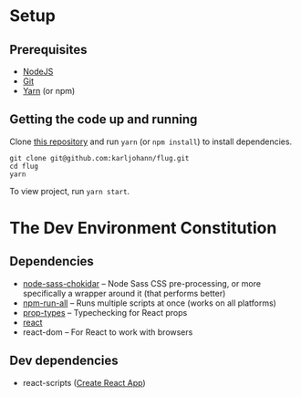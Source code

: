 # Setup
## Prerequisites
- [NodeJS](https://nodejs.org/)
- [Git](https://git-scm.com/)
- [Yarn](https://yarnpkg.com/) (or npm)

## Getting the code up and running
Clone [this repository](https://github.com/karljohann/flug) and run `yarn` (or `npm install`) to install dependencies.
```
git clone git@github.com:karljohann/flug.git
cd flug
yarn
```
To view project, run `yarn start`.

# The Dev Environment Constitution

## Dependencies
* [node-sass-chokidar](https://github.com/michaelwayman/node-sass-chokidar) – Node Sass CSS pre-processing, or more specifically a wrapper around it (that performs better)
* [npm-run-all](https://github.com/mysticatea/npm-run-all) – Runs multiple scripts at once (works on all platforms)
* [prop-types](https://github.com/facebook/prop-types) – Typechecking for React props
* [react](https://facebook.github.io/react/)
* react-dom – For React to work with browsers

## Dev dependencies
* react-scripts ([Create React App](https://github.com/facebookincubator/create-react-app))
